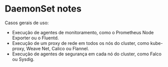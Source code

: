 # DaemonSet notes

Casos gerais de uso:

- Execução de agentes de monitoramento, como o Prometheus Node Exporter ou o Fluentd.
- Execução de um proxy de rede em todos os nós do cluster, como kube-proxy, Weave Net, Calico ou Flannel.
- Execução de agentes de segurança em cada nó do cluster, como Falco ou Sysdig.